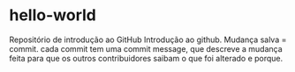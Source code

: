 # hello-world
Repositório de introdução ao GitHub
Introdução ao github.
Mudança salva = commit.
cada commit tem uma commit message, que descreve a mudança feita para que os outros contribuidores saibam o que foi alterado e porque.
